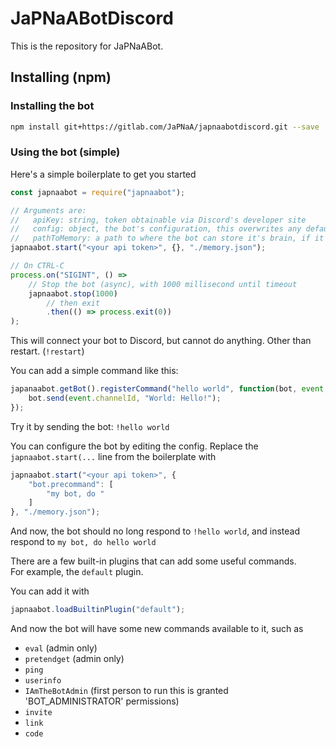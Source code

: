# JaPNaABotDiscord
This is the repository for JaPNaABot.



## Installing (npm)
### Installing the bot
```sh
npm install git+https://gitlab.com/JaPNaA/japnaabotdiscord.git --save
```
### Using the bot (simple)
Here's a simple boilerplate to get you started

```javascript
const japnaabot = require("japnaabot");

// Arguments are: 
//   apiKey: string, token obtainable via Discord's developer site
//   config: object, the bot's configuration, this overwrites any default config
//   pathToMemory: a path to where the bot can store it's brain, if it doesn't exist, it will make one itself.
japnaabot.start("<your api token>", {}, "./memory.json");

// On CTRL-C
process.on("SIGINT", () => 
    // Stop the bot (async), with 1000 millisecond until timeout
    japnaabot.stop(1000)
        // then exit
        .then(() => process.exit(0))
);
```
This will connect your bot to Discord, but cannot do anything. Other than restart.
(`!restart`)

You can add a simple command like this:
```javascript
japanaabot.getBot().registerCommand("hello world", function(bot, event, args) {
    bot.send(event.channelId, "World: Hello!");
});
```
Try it by sending the bot: `!hello world`

You can configure the bot by editing the config. Replace the `japnaabot.start(...` line from the boilerplate with
```javascript
japnaabot.start("<your api token>", {
    "bot.precommand": [
        "my bot, do "
    ]
}, "./memory.json");
```
And now, the bot should no long respond to `!hello world`, and instead respond to `my bot, do hello world`

There are a few built-in plugins that can add some useful commands. <br>
For example, the `default` plugin.

You can add it with
```javascript
japnaabot.loadBuiltinPlugin("default");
```

And now the bot will have some new commands available to it, such as
  - `eval` (admin only)
  - `pretendget` (admin only)
  - `ping`
  - `userinfo`
  - `IAmTheBotAdmin` (first person to run this is granted 'BOT_ADMINISTRATOR' permissions)
  - `invite`
  - `link`
  - `code`